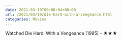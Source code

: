 ```yaml
---
date: 2021-03-19T00:00:04+00:00
url: /2021/03/19/die-hard-with-a-vengeance.html
categories: Movies
---
```

Watched Die Hard: With a Vengeance (1995) - ★★★




